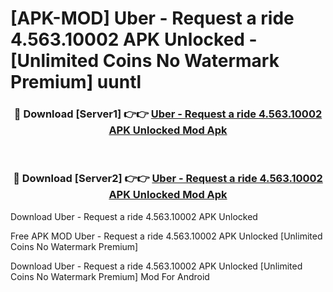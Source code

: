 # [APK-MOD] Uber - Request a ride 4.563.10002 APK Unlocked - [Unlimited Coins No Watermark Premium] uuntl



<div align="center">
<h3>🔴 Download [Server1] 👉👉 <a href="https://momento.my/?title=Uber_-_Request_a_ride_4.563.10002_APK_Unlocked">Uber - Request a ride 4.563.10002 APK Unlocked Mod Apk</a></h3><br>

<h3>🔴 Download [Server2] 👉👉 <a href="https://momento.my/?title=Uber_-_Request_a_ride_4.563.10002_APK_Unlocked">Uber - Request a ride 4.563.10002 APK Unlocked Mod Apk</a></h3>
</div>



Download Uber - Request a ride 4.563.10002 APK Unlocked 

Free APK MOD Uber - Request a ride 4.563.10002 APK Unlocked [Unlimited Coins No Watermark Premium]

Download Uber - Request a ride 4.563.10002 APK Unlocked [Unlimited Coins No Watermark Premium] Mod For Android
